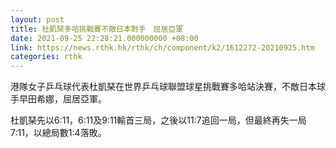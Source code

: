 ```yaml
---
layout: post
title: 杜凱琹多哈挑戰賽不敵日本對手　屈居亞軍
date: 2021-09-25 22:28:21.000000000 +08:00
link: https://news.rthk.hk/rthk/ch/component/k2/1612272-20210925.htm
categories: rthk
---
```


港隊女子乒乓球代表杜凱琹在世界乒乓球聯盟球星挑戰賽多哈站決賽，不敵日本球手早田希娜，屈居亞軍。

杜凱琹先以6:11，6:11及9:11輸首三局，之後以11:7追回一局，但最終再失一局7:11，以總局數1:4落敗。

